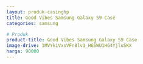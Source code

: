 ```yaml
---
layout: produk-casinghp
title: Good Vibes Samsung Galaxy S9 Case
categories: samsung

# Produk
product-title: Good Vibes Samsung Galaxy S9 Case
image-drive: 1MVYkiVxsVFn8lv1_HGSWU1HG4YjluSKX
harga: 90000
---
```

